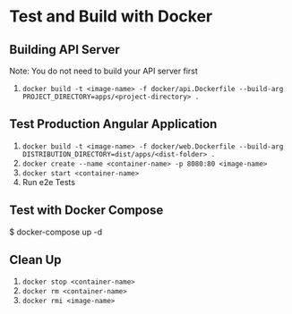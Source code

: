 # Test and Build with Docker

## Building API Server

Note: You do not need to build your API server first

1. `docker build -t <image-name> -f docker/api.Dockerfile --build-arg PROJECT_DIRECTORY=apps/<project-directory> .`

## Test Production Angular Application

1. `docker build -t <image-name> -f docker/web.Dockerfile --build-arg DISTRIBUTION_DIRECTORY=dist/apps/<dist-folder> .`
2. `docker create --name <container-name> -p 8080:80 <image-name>`
3. `docker start <container-name>`
4. Run e2e Tests

## Test with Docker Compose

\$ docker-compose up -d

## Clean Up

1. `docker stop <container-name>`
2. `docker rm <container-name>`
3. `docker rmi <image-name>`
